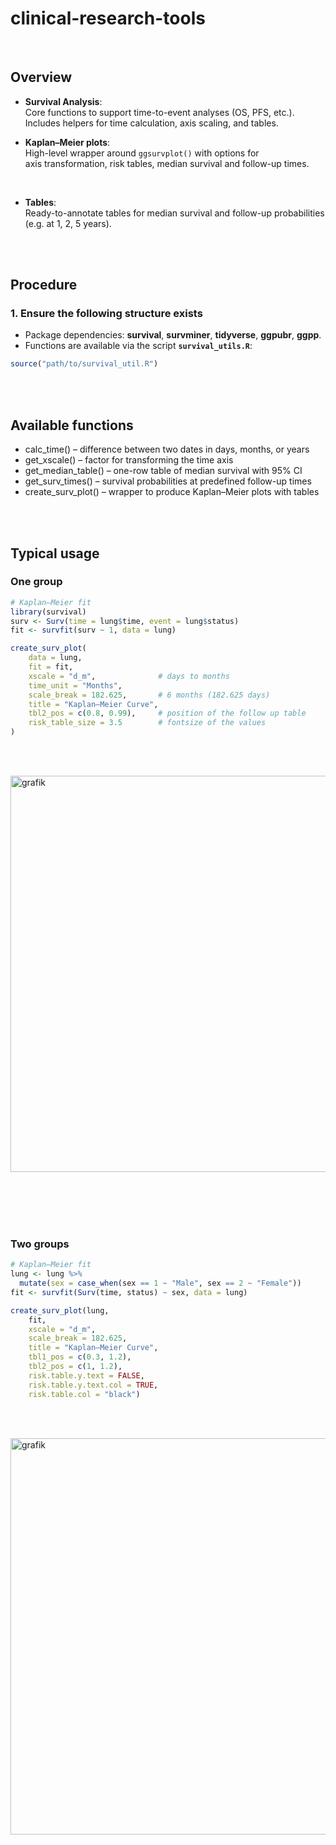 
# clinical-research-tools

<br>

## Overview  

 * **Survival Analysis**:  
   Core functions to support time-to-event analyses (OS, PFS, etc.).  
   Includes helpers for time calculation, axis scaling, and tables.  

 * **Kaplan–Meier plots**:  
   High-level wrapper around `ggsurvplot()` with options for  
   axis transformation, risk tables, median survival and follow-up times.


<br>

 * **Tables**:  
   Ready-to-annotate tables for median survival and follow-up probabilities  
   (e.g. at 1, 2, 5 years).  

<br>
<br>  

 

## Procedure  

### 1. Ensure the following structure exists  
 - Package dependencies: **survival**, **survminer**, **tidyverse**, **ggpubr**, **ggpp**.  
 - Functions are available via the script **`survival_utils.R`**:  

```r
source("path/to/survival_util.R")
```

<br> <br>

## Available functions  

- calc_time() – difference between two dates in days, months, or years  
- get_xscale() – factor for transforming the time axis
- get_median_table() – one-row table of median survival with 95% CI
- get_surv_times() – survival probabilities at predefined follow-up times
- create_surv_plot() – wrapper to produce Kaplan–Meier plots with tables


<br><br>

## Typical usage
### One group

```r
# Kaplan–Meier fit
library(survival) 
surv <- Surv(time = lung$time, event = lung$status)
fit <- survfit(surv ~ 1, data = lung)

create_surv_plot(
    data = lung,
    fit = fit,
    xscale = "d_m",              # days to months
    time_unit = "Months",        
    scale_break = 182.625,       # 6 months (182.625 days)
    title = "Kaplan–Meier Curve",
    tbl2_pos = c(0.8, 0.99),     # position of the follow up table
    risk_table_size = 3.5        # fontsize of the values
)
```

<br><br>

<img width="1035" height="634" alt="grafik" src="https://github.com/user-attachments/assets/d954c778-dabd-4966-83d2-a1c34819a26e" />



<br><br><br><br>



### Two groups

```r
# Kaplan–Meier fit
lung <- lung %>%
  mutate(sex = case_when(sex == 1 ~ "Male", sex == 2 ~ "Female"))
fit <- survfit(Surv(time, status) ~ sex, data = lung)

create_surv_plot(lung,
    fit,
    xscale = "d_m",
    scale_break = 182.625,
    title = "Kaplan–Meier Curve",
    tbl1_pos = c(0.3, 1.2),
    tbl2_pos = c(1, 1.2),
    risk.table.y.text = FALSE,
    risk.table.y.text.col = TRUE,
    risk.table.col = "black")
```

<br><br>

<img width="1035" height="634" alt="grafik" src="https://github.com/user-attachments/assets/b1906f10-2328-46c8-a3e1-e1bdd8a66ff3" />

